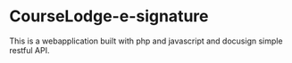 # CourseLodge-e-signature
This is a webapplication built with php and javascript and docusign simple restful API.
